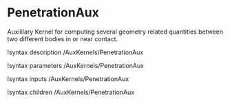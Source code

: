 # PenetrationAux

Auxililary Kernel for computing several geometry related quantities between two different bodies in or near contact.

!syntax description /AuxKernels/PenetrationAux

!syntax parameters /AuxKernels/PenetrationAux

!syntax inputs /AuxKernels/PenetrationAux

!syntax children /AuxKernels/PenetrationAux
